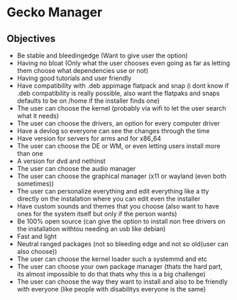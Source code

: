 # Gecko Manager

## Objectives

- Be stable and bleedingedge (Want to give user the option)
- Having no bloat (Only what the user chooses even going as far as letting them choose what dependencies use or not)
- Having good tutorials and user friendly
- Have compatibility with .deb appimage flatpack and snap (i dont know if .deb compatibility is really possible, also want the flatpaks and snaps defaults to be on /home if the installer finds one)
- The user can choose the kernel (probably via wifi to let the user search what it needs)
- The user can choose the drivers, an option for every computer driver
- Have a devlog so everyone can see the changes through the time
- Have version for servers for arms and for x86_64
- The user can choose the DE or WM, or even letting users install more than one
- A version for dvd and nethinst
- The user can choose the audio manager
- The user can choose the graphical manager (x11 or wayland (even both sometimes))
- The user can personalize everything and edit everything like a tty directly on the instalation where you can edit even the installer 
- Have custom sounds and themes that you choose (also want to have ones for the system itself but only if the person wants)
- Be 100% open source (can give the option to install non free drivers on the installation withtou needing an usb like debian)
- Fast and light
- Neutral ranged packages (not so bleeding edge and not so old(user can also choose))
- The user can choose the kernel loader such a systemmd and etc
- The user can choose your own package manager (thats the hard part, its almost impossible to do that thats why this is a big challenge)
- The user can choose the way they want to install and also to be friendly with everyone (like people with disabilitys everyone is the same)

